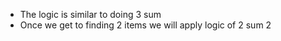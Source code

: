 - The logic is similar to doing 3 sum
- Once we get to  finding 2 items we will apply logic of 2 sum 2